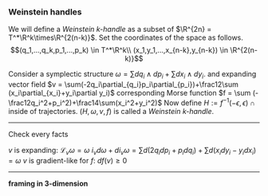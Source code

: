 ### Weinstein handles

We will define a *Weinstein k-handle* as a subset of $\R^{2n} = T^*\R^k\times\R^{2(n-k)}$. Set the coordinates of the space as follows.
$$(q_1,...,q_k,p_1,...,p_k) \in T^*\R^k\\
(x_1,y_1,...,x_{n-k},y_{n-k}) \in \R^{2(n-k)}$$

Consider a symplectic structure $\omega=\sum dq_i\wedge dp_i + \sum dx_i\wedge dy_i$.
and expanding vector field $v = \sum(-2q_i\partial_{q_i}p_i\partial_{p_i})+\frac12\sum (x_i\partial_{x_i}+y_i\partial y_i)$
corresponding Morse function $f = \sum (-\frac12q_i^2+p_i^2)+\frac14\sum(x_i^2+y_i^2)$
Now define $H := f^{-1}(-\epsilon,\epsilon) \cap \text{inside of trajectories}$.
$(H,\omega,v,f)$ is called a *Weinstein k-handle*.

---
Check every facts

$v$ is expanding: $\mathcal{L}_v\omega = \omega$
$i_vd\omega + di_v\omega = \sum d(2q_idp_i+p_idq_i)+\sum d(x_idy_i-y_idx_i)=\omega$
$v$ is gradient-like for $f$:  $df(v) \geq 0$

---


**framing in 3-dimension**
<!--stackedit_data:
eyJoaXN0b3J5IjpbLTg0NzA2OTc0NiwtODk5MTg2NzcsMTg3Nz
cyNDQ3Miw1MjE5NzYzMTksMjAzNjU1OTcsMTEyOTQxMzQyNywt
MjE0NDAzODA2NCwtMTQyMDUyMTIxNl19
-->